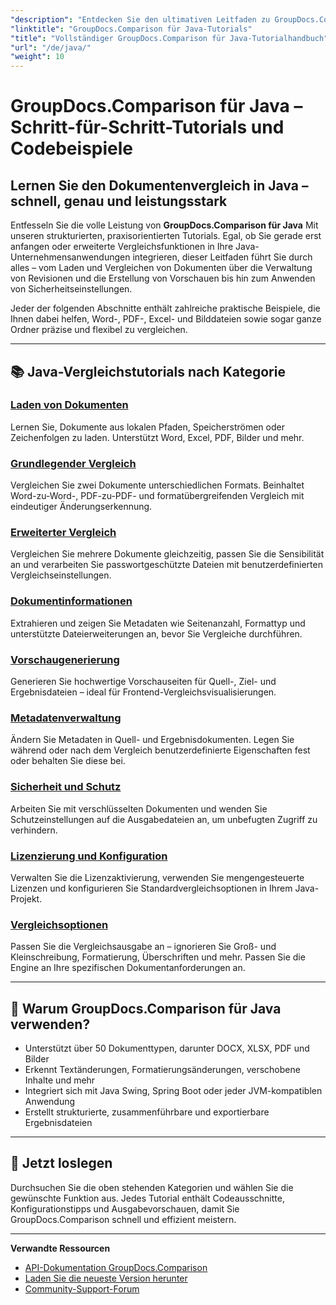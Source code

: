 ```yaml
---
"description": "Entdecken Sie den ultimativen Leitfaden zu GroupDocs.Comparison für Java mit kategorisierten Tutorials zu Dokumentvergleich, Änderungsverfolgung, Metadaten und mehr."
"linktitle": "GroupDocs.Comparison für Java-Tutorials"
"title": "Vollständiger GroupDocs.Comparison für Java-Tutorialhandbuch"
"url": "/de/java/"
"weight": 10
---
```


# GroupDocs.Comparison für Java – Schritt-für-Schritt-Tutorials und Codebeispiele

## Lernen Sie den Dokumentenvergleich in Java – schnell, genau und leistungsstark

Entfesseln Sie die volle Leistung von **GroupDocs.Comparison für Java** Mit unseren strukturierten, praxisorientierten Tutorials. Egal, ob Sie gerade erst anfangen oder erweiterte Vergleichsfunktionen in Ihre Java-Unternehmensanwendungen integrieren, dieser Leitfaden führt Sie durch alles – vom Laden und Vergleichen von Dokumenten über die Verwaltung von Revisionen und die Erstellung von Vorschauen bis hin zum Anwenden von Sicherheitseinstellungen.

Jeder der folgenden Abschnitte enthält zahlreiche praktische Beispiele, die Ihnen dabei helfen, Word-, PDF-, Excel- und Bilddateien sowie sogar ganze Ordner präzise und flexibel zu vergleichen.

---

## 📚 Java-Vergleichstutorials nach Kategorie

### [Laden von Dokumenten](./document-loading)
Lernen Sie, Dokumente aus lokalen Pfaden, Speicherströmen oder Zeichenfolgen zu laden. Unterstützt Word, Excel, PDF, Bilder und mehr.

### [Grundlegender Vergleich](./basic-comparison)
Vergleichen Sie zwei Dokumente unterschiedlichen Formats. Beinhaltet Word-zu-Word-, PDF-zu-PDF- und formatübergreifenden Vergleich mit eindeutiger Änderungserkennung.

### [Erweiterter Vergleich](./advanced-comparison)
Vergleichen Sie mehrere Dokumente gleichzeitig, passen Sie die Sensibilität an und verarbeiten Sie passwortgeschützte Dateien mit benutzerdefinierten Vergleichseinstellungen.

### [Dokumentinformationen](./document-information)
Extrahieren und zeigen Sie Metadaten wie Seitenanzahl, Formattyp und unterstützte Dateierweiterungen an, bevor Sie Vergleiche durchführen.

### [Vorschaugenerierung](./preview-generation)
Generieren Sie hochwertige Vorschauseiten für Quell-, Ziel- und Ergebnisdateien – ideal für Frontend-Vergleichsvisualisierungen.

### [Metadatenverwaltung](./metadata-management)
Ändern Sie Metadaten in Quell- und Ergebnisdokumenten. Legen Sie während oder nach dem Vergleich benutzerdefinierte Eigenschaften fest oder behalten Sie diese bei.

### [Sicherheit und Schutz](./security-protection)
Arbeiten Sie mit verschlüsselten Dokumenten und wenden Sie Schutzeinstellungen auf die Ausgabedateien an, um unbefugten Zugriff zu verhindern.

### [Lizenzierung und Konfiguration](./licensing-configuration)
Verwalten Sie die Lizenzaktivierung, verwenden Sie mengengesteuerte Lizenzen und konfigurieren Sie Standardvergleichsoptionen in Ihrem Java-Projekt.

### [Vergleichsoptionen](./comparison-options)
Passen Sie die Vergleichsausgabe an – ignorieren Sie Groß- und Kleinschreibung, Formatierung, Überschriften und mehr. Passen Sie die Engine an Ihre spezifischen Dokumentanforderungen an.

---

## 🚀 Warum GroupDocs.Comparison für Java verwenden?

- Unterstützt über 50 Dokumenttypen, darunter DOCX, XLSX, PDF und Bilder  
- Erkennt Textänderungen, Formatierungsänderungen, verschobene Inhalte und mehr  
- Integriert sich mit Java Swing, Spring Boot oder jeder JVM-kompatiblen Anwendung  
- Erstellt strukturierte, zusammenführbare und exportierbare Ergebnisdateien  

---

## 🧠 Jetzt loslegen

Durchsuchen Sie die oben stehenden Kategorien und wählen Sie die gewünschte Funktion aus. Jedes Tutorial enthält Codeausschnitte, Konfigurationstipps und Ausgabevorschauen, damit Sie GroupDocs.Comparison schnell und effizient meistern.

---

**Verwandte Ressourcen**  
- [API-Dokumentation GroupDocs.Comparison](https://references.groupdocs.com/comparison/java/)  
- [Laden Sie die neueste Version herunter](https://releases.groupdocs.com/comparison/java/)  
- [Community-Support-Forum](https://forum.groupdocs.com/c/comparison/)